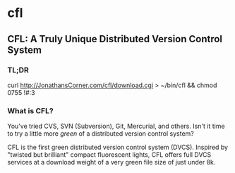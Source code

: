 cfl
===

## CFL: A Truly Unique Distributed Version Control System

### TL;DR

curl http://JonathansCorner.com/cfl/download.cgi > ~/bin/cfl && chmod 0755 !#:3

### What is CFL?

You've tried CVS, SVN (Subversion), Git, Mercurial, and others. Isn't it
time to try a little more *green* of a distributed version control
system?

CFL is the first green distributed version control system (DVCS). Inspired
by "twisted but brilliant" compact fluorescent lights, CFL offers full DVCS
services at a download weight of a very green file size of just under 8k.
